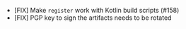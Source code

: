- [FIX] Make `register` work with Kotlin build scripts (#158)
- [FIX] PGP key to sign the artifacts needs to be rotated
